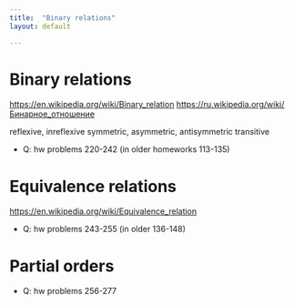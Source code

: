 ```yaml
---
title:  "Binary relations"
layout: default

---
```


# Binary relations

<https://en.wikipedia.org/wiki/Binary_relation>
<https://ru.wikipedia.org/wiki/Бинарное_отношение>

reflexive, inreflexive
symmetric, asymmetric, antisymmetric
transitive


- Q: hw problems 220-242
  (in older homeworks 113-135)

# Equivalence relations

<https://en.wikipedia.org/wiki/Equivalence_relation>

- Q: hw problems 243-255
  (in older 136-148) 

# Partial orders

- Q: hw problems 256-277
